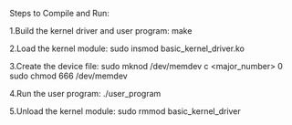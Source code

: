 Steps to Compile and Run:

1.Build the kernel driver and user program:
make

2.Load the kernel module:
sudo insmod basic_kernel_driver.ko

3.Create the device file:
sudo mknod /dev/memdev c <major_number> 0
sudo chmod 666 /dev/memdev

4.Run the user program:
./user_program

5.Unload the kernel module:
sudo rmmod basic_kernel_driver
